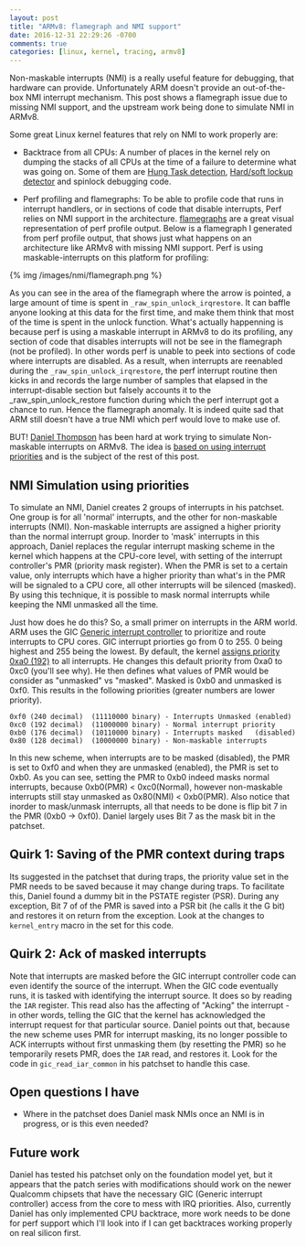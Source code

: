 ```yaml
---
layout: post
title: "ARMv8: flamegraph and NMI support"
date: 2016-12-31 22:29:26 -0700
comments: true
categories: [linux, kernel, tracing, armv8]
---
```


Non-maskable interrupts (NMI) is a really useful feature for debugging, that hardware can provide. Unfortunately ARM doesn't provide an out-of-the-box NMI interrupt mechanism. This post shows a flamegraph issue due to missing NMI support, and the upstream work being done to simulate NMI in ARMv8.

Some great Linux kernel features that rely on NMI to work properly are:

* Backtrace from all CPUs: A number of places in the kernel rely on dumping the stacks of all CPUs at the time of a failure to determine what was going on. Some of them are [Hung Task detection](http://lxr.free-electrons.com/source/kernel/hung_task.c), [Hard/soft lockup detector](http://lxr.free-electrons.com/source/Documentation/lockup-watchdogs.txt) and spinlock debugging code.

* Perf profiling and flamegraphs: To be able to profile code that runs in interrupt handlers, or in sections of code that disable interrupts, Perf relies on NMI support in the architecture. [flamegraphs](http://www.brendangregg.com/FlameGraphs/cpuflamegraphs.html) are a great visual representation of perf profile output. Below is a flamegraph I generated from perf profile output, that shows just what happens on an architecture like ARMv8 with missing NMI support. Perf is using maskable-interrupts on this platform for profiling:

{% img /images/nmi/flamegraph.png %}

As you can see in the area of the flamegraph where the arrow is pointed, a large amount of time is spent in `_raw_spin_unlock_irqrestore`. It can baffle anyone looking at this data for the first time, and make them think that most of the time is spent in the unlock function. What's actually happenning is because perf is using a maskable interrupt in ARMv8 to do its profiling, any section of code that disables interrupts will not be see in the flamegraph (not be profiled). In other words perf is unable to peek into sections of code where interrupts are disabled. As a result, when interrupts are reenabled during the `_raw_spin_unlock_irqrestore`, the perf interrupt routine then kicks in and records the large number of samples that elapsed in the interrupt-disable section but falsely accounts it to the _raw_spin_unlock_restore function during which the perf interrupt got a chance to run. Hence the flamegraph anomaly. It is indeed quite sad that ARM still doesn't have a true NMI which perf would love to make use of.

BUT! [Daniel Thompson](https://lkml.org/lkml/2016/8/19/583) has been hard at work trying to simulate Non-maskable interrupts on ARMv8. The idea is [based on using interrupt priorities](/misc/arm-irq-priortization-white-paper.pdf) and is the subject of the rest of this post.

NMI Simulation using priorities
-------------------------------
To simulate an NMI, Daniel creates 2 groups of interrupts in his patchset. One group is for all 'normal' interrupts, and the other for non-maskable interrupts (NMI). Non-maskable interrupts are assigned a higher priority than the normal interrupt group. Inorder to 'mask' interrupts in this approach, Daniel replaces the regular interrupt masking scheme in the kernel which happens at the CPU-core level, with setting of the interrupt controller's PMR (priority mask register). When the PMR is set to a certain value, only interrupts which have a higher priority than what's in the PMR will be signaled to a CPU core, all other interrupts will be silenced (masked). By using this technique, it is possible to mask normal interrupts while keeping the NMI unmasked all the time.

Just how does he do this? So, a small primer on interrupts in the ARM world.
ARM uses the GIC [Generic interrupt controller](http://infocenter.arm.com/help/index.jsp?topic=/com.arm.doc.dai0176c/ar01s03s01.html) to prioritize and route interrupts to CPU cores. GIC interrupt priorties go from 0 to 255. 0 being highest and 255 being the lowest. By default, the kernel [assigns priority 0xa0 (192)](http://lxr.free-electrons.com/source/include/linux/irqchip/arm-gic.h?v=4.8#L57) to all interrupts. He changes this default priority from 0xa0 to 0xc0 (you'll see why).
He then defines what values of PMR would be consider as "unmasked" vs "masked". Masked is 0xb0 and unmasked is 0xf0. This results in the following priorities (greater numbers are lower priority).
```
0xf0 (240 decimal)  (11110000 binary) - Interrupts Unmasked (enabled)
0xc0 (192 decimal)  (11000000 binary) - Normal interrupt priority
0xb0 (176 decimal)  (10110000 binary) - Interrupts masked   (disabled)
0x80 (128 decimal)  (10000000 binary) - Non-maskable interrupts
```
In this new scheme, when interrupts are to be masked (disabled), the PMR is set to 0xf0 and when they are unmasked (enabled), the PMR is set to 0xb0. As you can see, setting the PMR to 0xb0 indeed masks normal interrupts, because 0xb0(PMR) < 0xc0(Normal), however non-maskable interrupts still stay unmasked as 0x80(NMI) < 0xb0(PMR). Also notice that inorder to mask/unmask interrupts, all that needs to be done is flip bit 7 in the PMR (0xb0 -> 0xf0). Daniel largely uses Bit 7 as the mask bit in the patchset.

Quirk 1: Saving of the PMR context during traps
-----------------------------------------------
Its suggested in the patchset that during traps, the priority value set in the PMR needs to be saved because it may change during traps. To facilitate this, Daniel found a dummy bit in the PSTATE register (PSR). During any exception, Bit 7 of of the PMR is saved into a PSR bit (he calls it the G bit) and restores it on return from the exception. Look at the changes to `kernel_entry` macro in the set for this code.

Quirk 2: Ack of masked interrupts
---------------------------------
Note that interrupts are masked before the GIC interrupt controller code can even identify the source of the interrupt. When the GIC code eventually runs, it is tasked with identifying the interrupt source. It does so by reading the `IAR` register. This read also has the affecting of "Acking" the interrupt - in other words, telling the GIC that the kernel has acknowledged the interrupt request for that particular source. Daniel points out that, because the new scheme uses PMR for interrupt masking, its no longer possible to ACK interrupts without first unmasking them (by resetting the PMR) so he temporarily resets PMR, does the `IAR` read, and restores it. Look for the code in `gic_read_iar_common` in his patchset to handle this case.

Open questions I have
---------------------
- Where in the patchset does Daniel mask NMIs once an NMI is in progress, or is this even needed?

Future work
-----------
Daniel has tested his patchset only on the foundation model yet, but it appears that the patch series with modifications should work on the newer Qualcomm chipsets that have the necessary GIC (Generic interrupt controller) access from the core to mess with IRQ priorities. Also, currently Daniel has only implemented CPU backtrace, more work needs to be done for perf support which I'll look into if I can get backtraces working properly on real silicon first.


